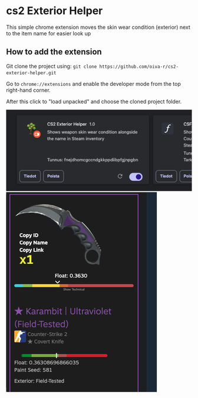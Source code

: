 # cs2 Exterior Helper

This simple chrome extension moves the skin wear condition (exterior) next to the item name for easier look up

## How to add the extension

Git clone the project using:
`git clone https://github.com/oiva-r/cs2-exterior-helper.git`

Go to `chrome://extensions` and enable the developer mode from the top right-hand corner.

After this click to "load unpacked" and choose the cloned project folder.

![cs2 Exterior Helper Extension](extension.png)
![Example](example1.png)
